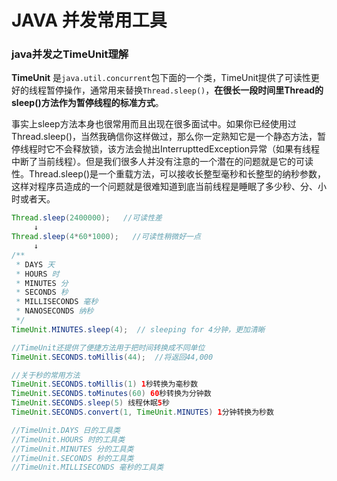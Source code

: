 # JAVA 并发常用工具

### java并发之TimeUnit理解

**TimeUnit** 是`java.util.concurrent`包下面的一个类，TimeUnit提供了可读性更好的线程暂停操作，通常用来替换`Thread.sleep()`，**在很长一段时间里Thread的sleep()方法作为暂停线程的标准方式**。

事实上sleep方法本身也很常用而且出现在很多面试中。如果你已经使用过Thread.sleep()，当然我确信你这样做过，那么你一定熟知它是一个静态方法，暂停线程时它不会释放锁，该方法会抛出InterrupttedException异常（如果有线程中断了当前线程）。但是我们很多人并没有注意的一个潜在的问题就是它的可读性。Thread.sleep()是一个重载方法，可以接收长整型毫秒和长整型的纳秒参数，这样对程序员造成的一个问题就是很难知道到底当前线程是睡眠了多少秒、分、小时或者天。

```java
Thread.sleep(2400000);   //可读性差
     ↓
Thread.sleep(4*60*1000);   //可读性稍微好一点
     ↓
/**
 * DAYS 天
 * HOURS 时
 * MINUTES 分
 * SECONDS 秒
 * MILLISECONDS 毫秒
 * NANOSECONDS 纳秒
 */
TimeUnit.MINUTES.sleep(4);  // sleeping for 4分钟，更加清晰

//TimeUnit还提供了便捷方法用于把时间转换成不同单位
TimeUnit.SECONDS.toMillis(44);  //将返回44,000

//关于秒的常用方法 
TimeUnit.SECONDS.toMillis(1) 1秒转换为毫秒数 
TimeUnit.SECONDS.toMinutes(60) 60秒转换为分钟数 
TimeUnit.SECONDS.sleep(5) 线程休眠5秒 
TimeUnit.SECONDS.convert(1, TimeUnit.MINUTES) 1分钟转换为秒数 

//TimeUnit.DAYS 日的工具类 
//TimeUnit.HOURS 时的工具类 
//TimeUnit.MINUTES 分的工具类 
//TimeUnit.SECONDS 秒的工具类 
//TimeUnit.MILLISECONDS 毫秒的工具类
```